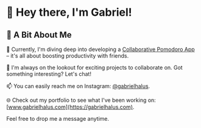 # 👋 Hey there, I'm Gabriel!

## 🌱 A Bit About Me

🔭 Currently, I'm diving deep into developing a [Collaborative Pomodoro App](https://github.com/trekha-com) – it's all about boosting productivity with friends.

👯 I'm always on the lookout for exciting projects to collaborate on. Got something interesting? Let's chat!

📫 You can easily reach me on Instagram: [@gabrielhalus](https://instagram.com/gabrielhalus).

🌐 Check out my portfolio to see what I've been working on: [www.gabrielhalus.com](https://gabrielhalus.com).

Feel free to drop me a message anytime.
